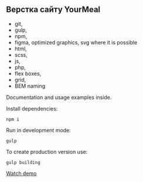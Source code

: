 ## Верстка сайту YourMeal

- git,
- gulp,
- npm,
- figma, optimized graphics, svg where it is possible
- html,
- scss,
- js,
- php,
- flex boxes,
- grid,
- BEM naming

Documentation and usage examples inside.

Install dependencies:
```
npm i
```

Run in development mode:
```
gulp
```

To create production version use:
```
gulp building
```

[Watch demo](https://bogdanpavliv.github.io/your-meal/)